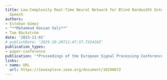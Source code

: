 ```yaml
---
title: Low-Complexity Real-Time Neural Network for Blind Bandwidth Extension of Wideband
  Speech
authors:
- Esteban Gómez
- "**Mohammad Hassan Vali**"
- Tom Bäckström
date: '2023-11-01'
# publishDate: '2025-10-20T11:47:37.732410Z'
publication_types:
- paper-conference
publication: '*Proceedings of the European Signal Processing Conference (EUSIPCO)*'
links:
- name: URL
  url: https://ieeexplore.ieee.org/document/10290072
---
```

